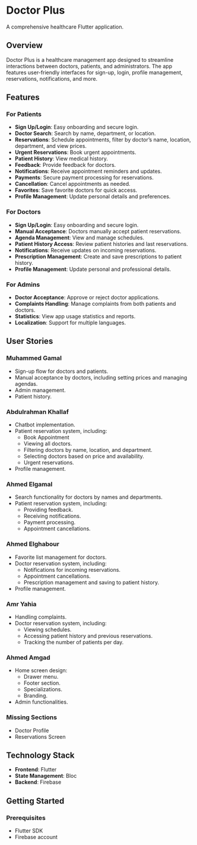 # Doctor Plus

A comprehensive healthcare Flutter application.

## Overview

Doctor Plus is a healthcare management app designed to streamline interactions between doctors, patients, and administrators. The app features user-friendly interfaces for sign-up, login, profile management, reservations, notifications, and more.

## Features

### For Patients

- **Sign Up/Login**: Easy onboarding and secure login.
- **Doctor Search**: Search by name, department, or location.
- **Reservations**: Schedule appointments, filter by doctor’s name, location, department, and view prices.
- **Urgent Reservations**: Book urgent appointments.
- **Patient History**: View medical history.
- **Feedback**: Provide feedback for doctors.
- **Notifications**: Receive appointment reminders and updates.
- **Payments**: Secure payment processing for reservations.
- **Cancellation**: Cancel appointments as needed.
- **Favorites**: Save favorite doctors for quick access.
- **Profile Management**: Update personal details and preferences.

### For Doctors

- **Sign Up/Login**: Easy onboarding and secure login.
- **Manual Acceptance**: Doctors manually accept patient reservations.
- **Agenda Management**: View and manage schedules.
- **Patient History Access**: Review patient histories and last reservations.
- **Notifications**: Receive updates on incoming reservations.
- **Prescription Management**: Create and save prescriptions to patient history.
- **Profile Management**: Update personal and professional details.

### For Admins

- **Doctor Acceptance**: Approve or reject doctor applications.
- **Complaints Handling**: Manage complaints from both patients and doctors.
- **Statistics**: View app usage statistics and reports.
- **Localization**: Support for multiple languages.

## User Stories

### Muhammed Gamal

- Sign-up flow for doctors and patients.
- Manual acceptance by doctors, including setting prices and managing agendas.
- Admin management.
- Patient history.

### Abdulrahman Khallaf

- Chatbot implementation.
- Patient reservation system, including:
  - Book Appointment
  - Viewing all doctors.
  - Filtering doctors by name, location, and department.
  - Selecting doctors based on price and availability.
  - Urgent reservations.
- Profile management.

### Ahmed Elgamal

- Search functionality for doctors by names and departments.
- Patient reservation system, including:
  - Providing feedback.
  - Receiving notifications.
  - Payment processing.
  - Appointment cancellations.

### Ahmed Elghabour

- Favorite list management for doctors.
- Doctor reservation system, including:
  - Notifications for incoming reservations.
  - Appointment cancellations.
  - Prescription management and saving to patient history.
- Profile management.

### Amr Yahia

- Handling complaints.
- Doctor reservation system, including:
  - Viewing schedules.
  - Accessing patient history and previous reservations.
  - Tracking the number of patients per day.

### Ahmed Amgad

- Home screen design:
  - Drawer menu.
  - Footer section.
  - Specializations.
  - Branding.
- Admin functionalities.

### Missing Sections

- Doctor Profile
- Reservations Screen

## Technology Stack

- **Frontend**: Flutter
- **State Management**: Bloc
- **Backend**: Firebase

## Getting Started

### Prerequisites

- Flutter SDK
- Firebase account
